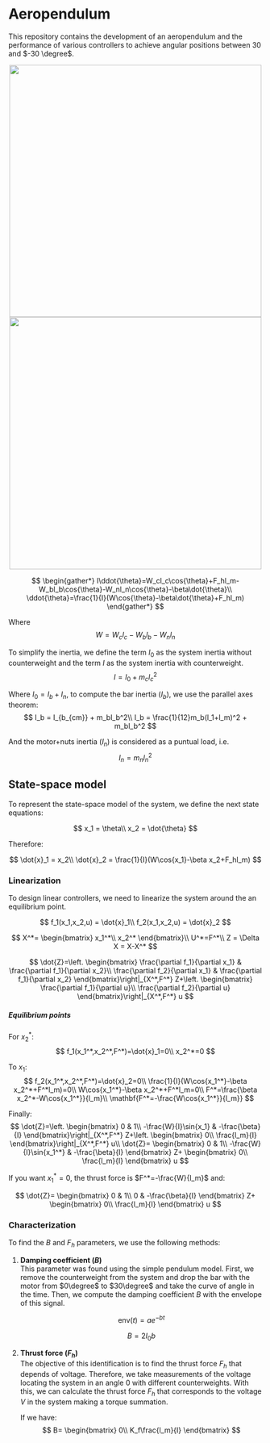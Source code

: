 # Aeropendulum
This repository contains the development of an aeropendulum and the performance of various controllers to achieve angular positions between $30$ and $-30 \degree$.

<div align="center">
    <img src="https://user-images.githubusercontent.com/30636259/176775784-f84b0b3c-6dd6-4525-a0b1-dddd1b19d21e.png#gh-dark-mode-only" width="500" />
    <img src="https://user-images.githubusercontent.com/30636259/176775798-b19df07f-7b4e-49f5-8b4e-077d998794a8.png#gh-light-mode-only" width="500" />
</div>

$$
\begin{gather*}
    I\ddot{\theta}=W_cl_c\cos{\theta}+F_hl_m-W_bl_b\cos{\theta}-W_nl_n\cos{\theta}-\beta\dot{\theta}\\
    \ddot{\theta}=\frac{1}{I}(W\cos{\theta}-\beta\dot{\theta}+F_hl_m)
\end{gather*}
$$

Where
$$
W=W_cl_c-W_bl_b-W_nl_n
$$

To simplify the inertia, we define the term $I_0$ as the system inertia without counterweight and the term $I$ as the system inertia with counterweight.
$$
I=I_0+m_cl_c^2
$$

Where $I_0 = I_b+I_n$, to compute the bar inertia ($I_b$), we use the parallel axes theorem:
$$
I_b = I_{b_{cm}} + m_bl_b^2\\
I_b = \frac{1}{12}m_b(l_1+l_m)^2 + m_bl_b^2
$$

And the motor+nuts inertia ($I_n$) is considered as a puntual load, i.e.
$$
I_n = m_nl_n^2
$$

## State-space model
To represent the state-space model of the system, we define the next state equations:

$$
x_1 = \theta\\
x_2 = \dot{\theta}
$$

Therefore:

$$
\dot{x}_1 = x_2\\
\dot{x}_2 = \frac{1}{I}(W\cos{x_1}-\beta x_2+F_hl_m)
$$

### Linearization
To design linear controllers, we need to linearize the system around the an equilibrium point.

$$
f_1(x_1,x_2,u) = \dot{x}_1\\
f_2(x_1,x_2,u) = \dot{x}_2
$$

$$
X^*=
\begin{bmatrix}
    x_1^*\\
    x_2^*
\end{bmatrix}\\
U^*=F^*\\
Z = \Delta X = X-X^*
$$

$$
\dot{Z}=\left.
\begin{bmatrix}
\frac{\partial f_1}{\partial x_1} & \frac{\partial f_1}{\partial x_2}\\
    \frac{\partial f_2}{\partial x_1} & \frac{\partial f_1}{\partial x_2} 
\end{bmatrix}\right|_{X^*,F^*}
Z+\left.
\begin{bmatrix}
    \frac{\partial f_1}{\partial u}\\
    \frac{\partial f_2}{\partial u} 
\end{bmatrix}\right|_{X^*,F^*}
u
$$


##### Equilibrium points
For $x_2^*$:
$$
f_1(x_1^*,x_2^*,F^*)=\dot{x}_1=0\\
x_2^*=0
$$

To $x_1$:
$$
f_2(x_1^*,x_2^*,F^*)=\dot{x}_2=0\\
\frac{1}{I}(W\cos{x_1^*}-\beta x_2^*+F^*l_m)=0\\
W\cos{x_1^*}-\beta x_2^*+F^*l_m=0\\
F^*=\frac{\beta x_2^*-W\cos{x_1^*}}{l_m}\\
\mathbf{F^*=-\frac{W\cos{x_1^*}}{l_m}}
$$ 



Finally:
$$
\dot{Z}=\left.
\begin{bmatrix}
    0 & 1\\
    -\frac{W}{I}\sin{x_1} & -\frac{\beta}{I}
\end{bmatrix}\right|_{X^*,F^*}
Z+\left.
\begin{bmatrix}
    0\\
    \frac{l_m}{I} 
\end{bmatrix}\right|_{X^*,F^*}
u\\
\dot{Z}=
\begin{bmatrix}
    0 & 1\\
    -\frac{W}{I}\sin{x_1^*} & -\frac{\beta}{I}
\end{bmatrix}
Z+
\begin{bmatrix}
    0\\
    \frac{l_m}{I} 
\end{bmatrix}
u
$$

If you want $x_1^*=0$, the thrust force is $F^*=-\frac{W}{l_m}$ and:

$$
\dot{Z}=
\begin{bmatrix}
    0 & 1\\
    0 & -\frac{\beta}{I}
\end{bmatrix}
Z+
\begin{bmatrix}
    0\\
    \frac{l_m}{I} 
\end{bmatrix}
u
$$


### Characterization
To find the $B$ and $F_h$ parameters, we use the following methods:

1. **Damping coefficient ($B$)** <br>
    This parameter was found using the simple pendulum model. First, we remove the counterweight from the system and drop the bar with the motor from $0\degree$ to $30\degree$ and take the curve of angle in the time. Then, we compute the damping coefficient $B$ with the envelope of this signal.

    $$
    \text{env}(t) = ae^{-bt}
    $$

    $$
    B=2I_0b
    $$

1. **Thrust force ($F_h$)** <br>
    The objective of this identification is to find the thrust force $F_h$ that depends of voltage. Therefore, we take measurements of the voltage locating the system in an angle $0$ with different counterweights. With this, we can calculate the thrust force $F_h$ that corresponds to the voltage $V$ in the system making a torque summation.

    If we have:
    $$
    B=
    \begin{bmatrix}
    0\\
    K_f\frac{l_m}{I}
    \end{bmatrix}
    $$




